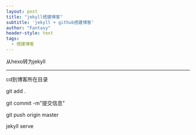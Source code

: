 ```yaml
---
layout: post
title: "jekyll搭建博客"
subtitle: 'jekyll + github搭建博客'
author: "Fantasy"
header-style: text
tags:
  - 搭建博客
---
```


从hexo转为jekyll

---
cd到博客所在目录

git add .

git commit -m"提交信息"

git push origin master

jekyll serve